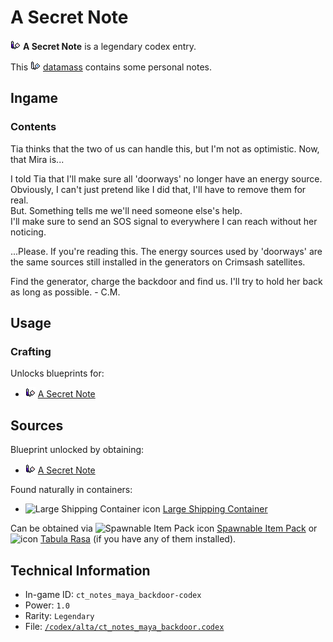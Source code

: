 # A Secret Note

<img src="https://raw.githubusercontent.com/Ceterai/Enternia/main/codex/alta/datamass/ionic.png" alt="A Secret Note icon" loading="lazy" width="auto" height="16px"/> **A Secret Note** is a legendary codex entry.

This <img src="https://raw.githubusercontent.com/Ceterai/Enternia/main/items/generic/crafting/alta/datamass.png" alt="Datamass icon" loading="lazy" width="auto" height="16px"/> [datamass](https://ceterai.github.io/MyEnternia/Wiki/Datamass) contains some personal notes.

## Ingame

### Contents

Tia thinks that the two of us can handle this, but I'm not as optimistic. Now, that Mira is...

I told Tia that I'll make sure all 'doorways' no longer have an energy source. Obviously, I can't just pretend like I did that, I'll have to remove them for real.  
But. Something tells me we'll need someone else's help.  
I'll make sure to send an SOS signal to everywhere I can reach without her noticing.  


...Please. If you're reading this. The energy sources used by 'doorways' are the same sources still installed in the generators on Crimsash satellites.

Find the generator, charge the backdoor and find us. I'll try to hold her back as long as possible. - C.M.

## Usage

### Crafting

Unlocks blueprints for:

- <img src="https://raw.githubusercontent.com/Ceterai/Enternia/main/codex/alta/datamass/ionic.png" alt="A Secret Note icon" loading="lazy" width="auto" height="16px"/> [A Secret Note](https://ceterai.github.io/MyEnternia/Wiki/ASecretNote)

## Sources

Blueprint unlocked by obtaining:

- <img src="https://raw.githubusercontent.com/Ceterai/Enternia/main/codex/alta/datamass/ionic.png" alt="A Secret Note icon" loading="lazy" width="auto" height="16px"/> [A Secret Note](https://ceterai.github.io/MyEnternia/Wiki/ASecretNote)

Found naturally in containers:

- <img src="https://starbounder.org/mediawiki/images/e/e4/Large_Shipping_Container.png" alt="Large Shipping Container icon" loading="lazy" width="30px" height="12px"/> [Large Shipping Container](https://starbounder.org/Large_Shipping_Container)

Can be obtained via <img src="https://raw.githubusercontent.com/Silverfeelin/Starbound-SpawnableItemPack/master/interface/sip/iconSmall.png" alt="Spawnable Item Pack icon" width="18" height="14"/> [Spawnable Item Pack](https://steamcommunity.com/sharedfiles/filedetails/?id=733665104) or <img src="https://steamuserimages-a.akamaihd.net/ugc/263843960696222713/3EC9A7C005541F7D577EBCB8C5736B4EFC9973D6/" alt="icon" width="8" height="12"/> [Tabula Rasa](https://community.playstarbound.com/resources/the-tabula-rasa.3222/) (if you have any of them installed).

## Technical Information

- In-game ID: `ct_notes_maya_backdoor-codex`
- Power: `1.0`
- Rarity: `Legendary`
- File: [`/codex/alta/ct_notes_maya_backdoor.codex`](https://github.com/Ceterai/Enternia/blob/main/codex/alta/ct_notes_maya_backdoor.codex)
